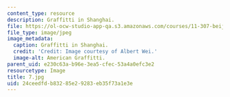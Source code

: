```yaml
---
content_type: resource
description: Graffitti in Shanghai.
file: https://ol-ocw-studio-app-qa.s3.amazonaws.com/courses/11-307-beijing-urban-design-studio-summer-2006/24ceedfdb83285e29283eb35f73a1e3e_7.jpg
file_type: image/jpeg
image_metadata:
  caption: Graffitti in Shanghai.
  credit: 'Credit: Image courtesy of Albert Wei.'
  image-alt: American Graffitti.
parent_uid: e230c63a-b96e-3ea5-cfec-53a4a0efc3e2
resourcetype: Image
title: 7.jpg
uid: 24ceedfd-b832-85e2-9283-eb35f73a1e3e
---
```

